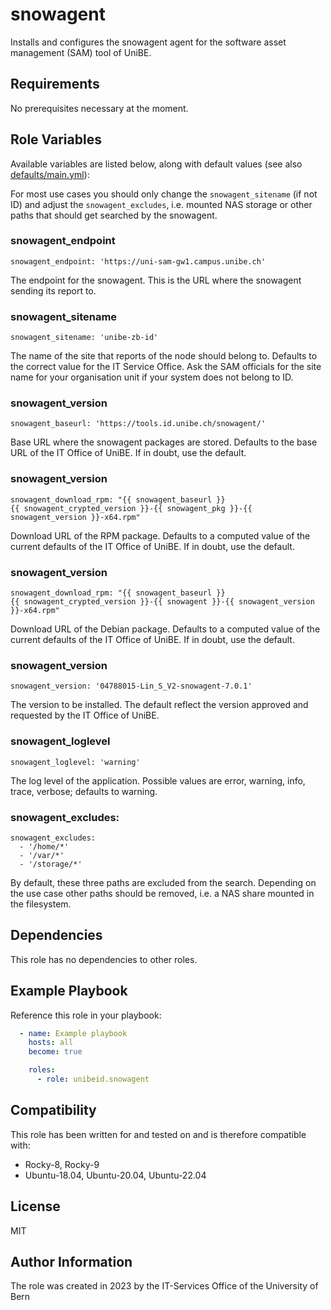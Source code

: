 # snowagent

Installs and configures the snowagent agent for the software asset management
(SAM) tool of UniBE.

## Requirements

No prerequisites necessary at the moment.


## Role Variables

Available variables are listed below, along with default values (see also
[defaults/main.yml](defaults/main.yml)):

For most use cases you should only change the `snowagent_sitename` (if not ID)
and adjust the `snowagent_excludes`, i.e. mounted NAS storage or other paths that
should get searched by the snowagent.

### snowagent_endpoint

    snowagent_endpoint: 'https://uni-sam-gw1.campus.unibe.ch'

The endpoint for the snowagent. This is the URL where the snowagent sending its
report to.

### snowagent_sitename

    snowagent_sitename: 'unibe-zb-id'

The name of the site that reports of the node should belong to. Defaults to the
correct value for the IT Service Office. Ask the SAM officials for the site name
for your organisation unit if your system does not belong to ID.

### snowagent_version

    snowagent_baseurl: 'https://tools.id.unibe.ch/snowagent/'

Base URL where the snowagent packages are stored. Defaults to the base URL of the IT Office of UniBE. If in doubt, use the default.

### snowagent_version

    snowagent_download_rpm: "{{ snowagent_baseurl }}{{ snowagent_crypted_version }}-{{ snowagent_pkg }}-{{ snowagent_version }}-x64.rpm"

Download URL of the RPM package. Defaults to a computed value of the current
defaults of the IT Office of UniBE. If in doubt, use the default.

### snowagent_version

    snowagent_download_rpm: "{{ snowagent_baseurl }}{{ snowagent_crypted_version }}-{{ snowagent }}-{{ snowagent_version }}-x64.rpm"

Download URL of the Debian package. Defaults to a computed value of the current
defaults of the IT Office of UniBE. If in doubt, use the default.

### snowagent_version

    snowagent_version: '04788015-Lin_S_V2-snowagent-7.0.1'

The version to be installed. The default reflect the version approved and
requested by the IT Office of UniBE.

### snowagent_loglevel

    snowagent_loglevel: 'warning'

The log level of the application. Possible values are error, warning, info, trace, verbose; defaults to warning.

### snowagent_excludes:

    snowagent_excludes:
      - '/home/*'
      - '/var/*'
      - '/storage/*'

By default, these three paths are excluded from the search. Depending on the use
case other paths should be removed, i.e. a NAS share mounted in the
filesystem.

## Dependencies

This role has no dependencies to other roles.

## Example Playbook

Reference this role in your playbook:
```yaml
  - name: Example playbook
    hosts: all
    become: true

    roles:
      - role: unibeid.snowagent
```
## Compatibility

This role has been written for and tested on and is therefore compatible with:

* Rocky-8, Rocky-9
* Ubuntu-18.04, Ubuntu-20.04, Ubuntu-22.04

## License

MIT

## Author Information

The role was created in 2023 by the IT-Services Office of the University of Bern
